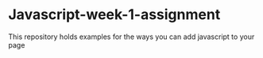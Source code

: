 # Javascript-week-1-assignment
This repository holds examples for  the ways you can add javascript to your page
